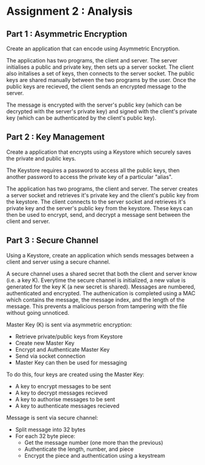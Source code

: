 # Assignment 2 : Analysis

## Part 1 : Asymmetric Encryption

Create an application that can encode using Asymmetric Encryption.

The application has two programs, the client and server. The server initialises a public and private key, then sets up a server socket. The client also initalises a set of keys, then connects to the server socket. The public keys are shared manually between the two programs by the user. Once the public keys are recieved, the client sends an encrypted message to the server.

The message is encrypted with the server's public key (which can be decrypted with the server's private key) and signed with the client's private key (which can be authenticated by the client's public key).

## Part 2 : Key Management

Create a application that encrypts using a Keystore which securely saves the private and public keys.

The Keystore requires a password to access all the public keys, then another password to access the private key of a particular "alias". 

The application has two programs, the client and server. The server creates a server socket and retrieves it's private key and the client's public key from the keystore. The client connects to the server socket and retrieves it's private key and the server's public key from the keystore. These keys can then be used to encrypt, send, and decrypt a message sent between the client and server. 

## Part 3 : Secure Channel

Using a Keystore, create an application which sends messages between a client and server using a secure channel. 

A secure channel uses a shared secret that both the client and server know (i.e. a key K). Everytime the secure channel is initialized, a new value is generated for the key K (a new secret is shared). 
Messages are numbered, authenticated and encrypted. The authenication is completed using a MAC which contains the message, the message index, and the length of the message. This prevents a malicious person from tampering with the file without going unnoticed. 

Master Key (K) is sent via asymmetric encryption:
- Retrieve private/public keys from Keystore
- Create new Master Key
- Encrypt and Authenticate Master Key
- Send via socket connection
- Master Key can then be used for messaging

To do this, four keys are created using the Master Key:
- A key to encrypt messages to be sent
- A key to decrypt messages recieved
- A key to authorise messages to be sent
- A key to authenticate messages recieved

Message is sent via secure channel:
- Split message into 32 bytes
- For each 32 byte piece:
  - Get the message number (one more than the previous)
  - Authenticate the length, number, and piece
  - Encrypt the piece and authentication using a keystream
